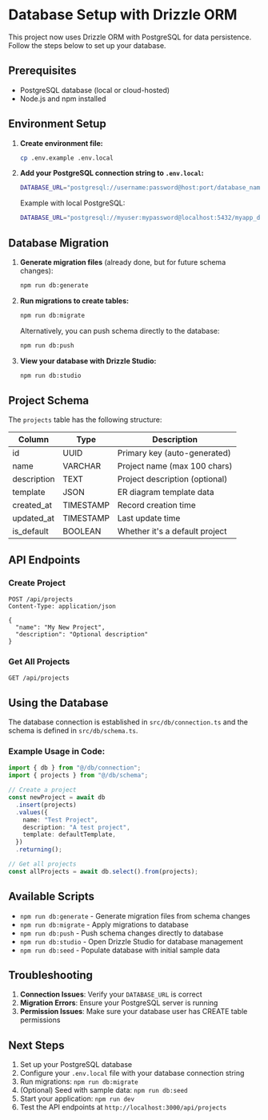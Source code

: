 # Database Setup with Drizzle ORM

This project now uses Drizzle ORM with PostgreSQL for data persistence. Follow the steps below to set up your database.

## Prerequisites

- PostgreSQL database (local or cloud-hosted)
- Node.js and npm installed

## Environment Setup

1. **Create environment file:**

   ```bash
   cp .env.example .env.local
   ```

2. **Add your PostgreSQL connection string to `.env.local`:**

   ```bash
   DATABASE_URL="postgresql://username:password@host:port/database_name"
   ```

   Example with local PostgreSQL:

   ```bash
   DATABASE_URL="postgresql://myuser:mypassword@localhost:5432/myapp_db"
   ```

## Database Migration

1. **Generate migration files** (already done, but for future schema changes):

   ```bash
   npm run db:generate
   ```

2. **Run migrations to create tables:**

   ```bash
   npm run db:migrate
   ```

   Alternatively, you can push schema directly to the database:

   ```bash
   npm run db:push
   ```

3. **View your database with Drizzle Studio:**
   ```bash
   npm run db:studio
   ```

## Project Schema

The `projects` table has the following structure:

| Column      | Type      | Description                    |
| ----------- | --------- | ------------------------------ |
| id          | UUID      | Primary key (auto-generated)   |
| name        | VARCHAR   | Project name (max 100 chars)   |
| description | TEXT      | Project description (optional) |
| template    | JSON      | ER diagram template data       |
| created_at  | TIMESTAMP | Record creation time           |
| updated_at  | TIMESTAMP | Last update time               |
| is_default  | BOOLEAN   | Whether it's a default project |

## API Endpoints

### Create Project

```http
POST /api/projects
Content-Type: application/json

{
  "name": "My New Project",
  "description": "Optional description"
}
```

### Get All Projects

```http
GET /api/projects
```

## Using the Database

The database connection is established in `src/db/connection.ts` and the schema is defined in `src/db/schema.ts`.

### Example Usage in Code:

```typescript
import { db } from "@/db/connection";
import { projects } from "@/db/schema";

// Create a project
const newProject = await db
  .insert(projects)
  .values({
    name: "Test Project",
    description: "A test project",
    template: defaultTemplate,
  })
  .returning();

// Get all projects
const allProjects = await db.select().from(projects);
```

## Available Scripts

- `npm run db:generate` - Generate migration files from schema changes
- `npm run db:migrate` - Apply migrations to database
- `npm run db:push` - Push schema changes directly to database
- `npm run db:studio` - Open Drizzle Studio for database management
- `npm run db:seed` - Populate database with initial sample data

## Troubleshooting

1. **Connection Issues**: Verify your `DATABASE_URL` is correct
2. **Migration Errors**: Ensure your PostgreSQL server is running
3. **Permission Issues**: Make sure your database user has CREATE table permissions

## Next Steps

1. Set up your PostgreSQL database
2. Configure your `.env.local` file with your database connection string
3. Run migrations: `npm run db:migrate`
4. (Optional) Seed with sample data: `npm run db:seed`
5. Start your application: `npm run dev`
6. Test the API endpoints at `http://localhost:3000/api/projects`
